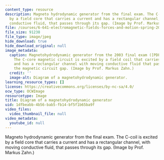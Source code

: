 ```yaml
---
content_type: resource
description: Magneto hydrodynamic generator from the final exam. The C-coil is excited
  by a field core that carries a current and has a rectangular channel, with moving
  conductive fluid, that passes through its gap. (Image by Prof. Markus Zahn.)
file: /courses/6-641-electromagnetic-fields-forces-and-motion-spring-2005/1dfbeabb4b56bab5fb14bf5f1b65ba9f_6-641s05.jpg
file_size: 91238
file_type: image/jpeg
hide_download: true
hide_download_original: null
image_metadata:
  caption: Magnetohydrodynamic generator from the 2003 final exam ([PDF](/courses/6-641-electromagnetic-fields-forces-and-motion-spring-2005/resources/final1-1)).
    The C-core magnetic circuit is excited by a field coil that carries a current
    and has a rectangular channel with moving conductive fluid that passes through
    the magnetic circuit gap. (Image by Prof. Markus Zahn.)
  credit: ''
  image-alt: Diagram of a magnetohydrodynamic generator.
learning_resource_types: []
license: https://creativecommons.org/licenses/by-nc-sa/4.0/
ocw_type: OCWImage
resourcetype: Image
title: Diagram of a magnetohydrodynamic generator
uid: 1dfbeabb-4b56-bab5-fb14-bf5f1b65ba9f
video_files:
  video_thumbnail_file: null
video_metadata:
  youtube_id: null
---
```

Magneto hydrodynamic generator from the final exam. The C-coil is excited by a field core that carries a current and has a rectangular channel, with moving conductive fluid, that passes through its gap. (Image by Prof. Markus Zahn.)